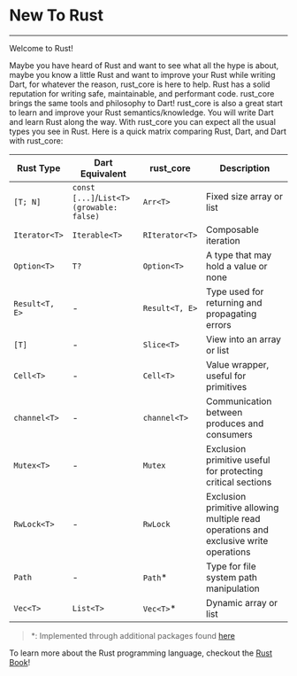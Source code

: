 # New To Rust
***
Welcome to Rust!

Maybe you have heard of Rust and want to see what all the hype is about, maybe you know a little Rust
and want to improve your Rust while writing Dart, for whatever the reason, rust_core is here to help.
Rust has a solid reputation for writing safe, maintainable, and performant code. 
rust_core brings the same tools and philosophy to Dart!
rust_core is also a great start to learn and improve your Rust semantics/knowledge. You will write Dart and learn Rust along the way.
With rust_core you can expect all the usual types you see in Rust. Here is a quick matrix
comparing Rust, Dart, and Dart with rust_core:

| Rust Type         | Dart Equivalent | rust_core | Description                                             |
|-------------------|-----------------|----------------------|---------------------------------------------------------|
| `[T; N]`          | `const [...]`/`List<T>(growable: false)` | `Arr<T>`            | Fixed size array or list                                   |
| `Iterator<T>`     | `Iterable<T>`   |  `RIterator<T>`                  | Composable iteration
| `Option<T>`       | `T?`            | `Option<T>`                    | A type that may hold a value or none                   |
| `Result<T, E>`    |  - | `Result<T, E>`  | Type used for returning and propagating errors|                         |
| `[T]`             | - | `Slice<T>`                    | View into an array or list                                 |
| `Cell<T>`         | - | `Cell<T>`                    | Value wrapper, useful for primitives                                  |
| `channel<T>`      | - | `channel<T>` | Communication between produces and consumers
| `Mutex<T>`      | - | `Mutex` | Exclusion primitive useful for protecting critical sections
| `RwLock<T>`      | - | `RwLock` |  Exclusion primitive allowing multiple read operations and exclusive write operations
| `Path`            | - | `Path`*  | Type for file system path manipulation
| `Vec<T>`          | `List<T>`       | `Vec<T>`*                    | Dynamic array or list                               |

> *: Implemented through additional packages found [here](../misc/packages_built_on_rust_core.md)

To learn more about the Rust programming language, checkout the [Rust Book](https://doc.rust-lang.org/book/ch00-00-introduction.html)!